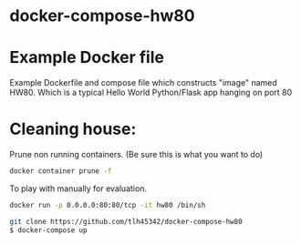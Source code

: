 # docker-compose-hw80

# Example Docker file 

Example Dockerfile and compose file which constructs "image" named HW80.  Which is a typical Hello World Python/Flask app hanging on port 80

# Cleaning house:
Prune non running containers. (Be sure this is what you want to do)
```bash
docker container prune -f
```

To play with manually for evaluation.
```bash
docker run -p 0.0.0.0:80:80/tcp -it hw80 /bin/sh
```

```bash
git clone https://github.com/tlh45342/docker-compose-hw80
$ docker-compose up
```
